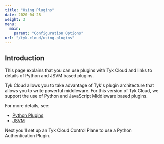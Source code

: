 ```yaml
---
title: "Using Plugins"
date: 2020-04-28
weight: 3
menu:
  main:
    parent: "Configuration Options"
url: "/tyk-cloud/using-plugins"
---
```


## Introduction

This page explains that you can use plugins with Tyk Cloud and links to details of Python and JSVM based plugins.

Tyk Cloud allows you to take advantage of Tyk's plugin architecture that allows you to write powerful middleware. For this version of Tyk Cloud, we support the use of Python and JavaScript Middleware based plugins.

For more details, see: 
* [Python Plugins](/plugins/rich-plugins/python/)
* [JSVM](/plugins/javascript-middleware/)

Next you'll set up an Tyk Cloud Control Plane to use a Python Authentication Plugin.